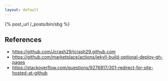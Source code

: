 ```yaml
---
layout: default
---
```


{% post_url /_posts/bin/sbg %}

## References
- https://github.com/Jcrash29/jcrash29.github.com
- https://github.com/marketplace/actions/jekyll-build-optional-deploy-gh-pages
- https://stackoverflow.com/questions/9276817/301-redirect-for-site-hosted-at-github